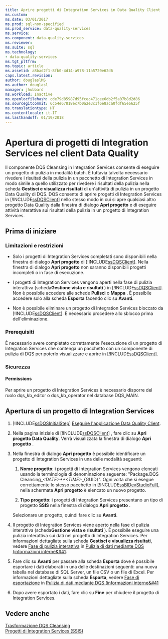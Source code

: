 ```yaml
---
title: Aprire progetti di Integration Services in Data Quality Client | Microsoft Docs
ms.custom: 
ms.date: 03/01/2017
ms.prod: sql-non-specified
ms.prod_service: data-quality-services
ms.service: 
ms.component: data-quality-services
ms.reviewer: 
ms.suite: sql
ms.technology:
- data-quality-services
ms.tgt_pltfrm: 
ms.topic: article
ms.assetid: a8bad2f1-8fb0-4d14-a978-11a5720e62d6
caps.latest.revision: 
author: douglaslMS
ms.author: douglasl
manager: jhubbard
ms.workload: Inactive
ms.openlocfilehash: cde79d85987d95fcec471cee6db2f5a07b8d2d86
ms.sourcegitcommit: 6c54e67818ec7b0a2e3c1f6e8aca0fdf65e6625f
ms.translationtype: HT
ms.contentlocale: it-IT
ms.lasthandoff: 01/19/2018
---
```

# <a name="open-integration-services-projects-in-data-quality-client"></a>Apertura di progetti di Integration Services nel client Data Quality
  Il componente DQS Cleansing in Integration Services consente di eseguire un progetto di pulizia in modalità batch. È tuttavia talvolta necessario rivedere i risultati della pulizia in un pacchetto di Integration Services in modo simile a quello utilizzato per rivedere i risultati della pulizia nella scheda **Gestisci e visualizza risultati** di un'attività di pulizia in un progetto Data Quality di DQS. DQS consente di aprire progetti di Integration Services in [!INCLUDE[ssDQSClient](../includes/ssdqsclient-md.md)] nello stesso modo in cui si apre qualsiasi altro progetto Data Quality dalla finestra di dialogo **Apri progetto** e di eseguire attività interattive sui risultati della pulizia in un progetto di Integration Services.  
  
##  <a name="BeforeYouBegin"></a> Prima di iniziare  
  
###  <a name="LimitationsRestrictions"></a> Limitazioni e restrizioni  
  
-   Solo i progetti di Integration Services completati sono disponibili nella finestra di dialogo **Apri progetto** di [!INCLUDE[ssDQSClient](../includes/ssdqsclient-md.md)]. Nella finestra di dialogo **Apri progetto** non saranno disponibili progetti incompleti o in fase di esecuzione.  
  
-   I progetti di Integration Services vengono aperti nella fase di pulizia interattiva (scheda**Gestione vista e risultati** ) in [!INCLUDE[ssDQSClient](../includes/ssdqsclient-md.md)]. Non è possibile accedere alle schede **Pulisci** o **Mappa** . È possibile accedere solo alla scheda **Esporta** facendo clic su **Avanti**.  
  
-   Non è possibile eliminare un progetto di Integration Services bloccato da [!INCLUDE[ssDQSClient](../includes/ssdqsclient-md.md)]. È necessario procedere allo sblocco prima dell'eliminazione.  
  
###  <a name="Prerequisites"></a> Prerequisiti  
 È necessario avere completato correttamente l'esecuzione di un progetto di Integration Services che contenga un pacchetto con un componente di pulizia di DQS per poterlo visualizzare e aprire in [!INCLUDE[ssDQSClient](../includes/ssdqsclient-md.md)].  
  
###  <a name="Security"></a> Sicurezza  
  
####  <a name="Permissions"></a> Permissions  
 Per aprire un progetto di Integration Services è necessario disporre del ruolo dqs_kb_editor o dqs_kb_operator nel database DQS_MAIN.  
  
  
##  <a name="Open"></a> Apertura di un progetto di Integration Services  
  
1.  [!INCLUDE[ssDQSInitialStep](../includes/ssdqsinitialstep-md.md)] [Eseguire l'applicazione Data Quality Client](../data-quality-services/run-the-data-quality-client-application.md).  
  
2.  Nella pagina iniziale di [!INCLUDE[ssDQSClient](../includes/ssdqsclient-md.md)] , fare clic su **Apri progetto Data Quality**. Verrà visualizzata la finestra di dialogo **Apri progetto** .  
  
3.  Nella finestra di dialogo **Apri progetto** è possibile identificare un progetto di Integration Services in una delle modalità seguenti:  
  
    1.  **Nome progetto**: i progetti di Integration Services vengono elencati usando la terminologia di denominazione seguente: "Package.DQS Cleansing_*\<DATE>**\<TIME>*_{GUID}". Ogni volta che si esegue correttamente lo stesso pacchetto in [!INCLUDE[ssBIDevStudioFull](../includes/ssbidevstudiofull-md.md)], nella schermata **Apri progetto** è elencato un nuovo progetto.  
  
    2.  **Tipo progetto**: i progetti di Integration Services presentano un tipo di progetto **SSIS** nella finestra di dialogo **Apri progetto** .  
  
     Selezionare un progetto, quindi fare clic su **Avanti**.  
  
4.  Il progetto di Integration Services viene aperto nella fase di pulizia interattiva (scheda**Gestione vista e risultati** ). È possibile eseguire una pulizia interattiva sui dati nel progetto di Integration Services. Per informazioni dettagliate sulla scheda **Gestisci e visualizza risultati**, vedere [Fase di pulizia interattiva](../data-quality-services/cleanse-data-using-dqs-internal-knowledge.md#Interactive) in [Pulizia di dati mediante DQS &#40;informazioni interne&#41](../data-quality-services/cleanse-data-using-dqs-internal-knowledge.md).  
  
5.  Fare clic su **Avanti** per passare alla scheda **Esporta** dove è possibile esportare i dati elaborati in una delle destinazioni seguenti: una nuova tabella nel database di SQL Server, un file CSV o un file di Excel. Per informazioni dettagliate sulla scheda **Esporta**, vedere [Fase di esportazione](../data-quality-services/cleanse-data-using-dqs-internal-knowledge.md#Export) in [Pulizia di dati mediante DQS &#40;informazioni interne&#41](../data-quality-services/cleanse-data-using-dqs-internal-knowledge.md)  
  
6.  Dopo avere esportato i dati, fare clic su **Fine** per chiudere il progetto di Integration Services.  

  
## <a name="see-also"></a>Vedere anche  
 [Trasformazione DQS Cleansing](../integration-services/data-flow/transformations/dqs-cleansing-transformation.md)   
 [Progetti di Integration Services (SSIS)](../integration-services/integration-services-ssis-projects-and-solutions.md)  
  
  
